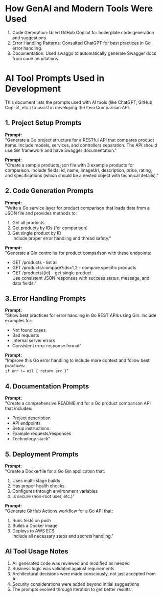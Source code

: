 # How GenAI and Modern Tools Were Used

1. Code Generation: Used GitHub Copilot for boilerplate code generation and suggestions.
2. Error Handling Patterns: Consulted ChatGPT for best practices in Go error handling.
3. Documentation: Used swaggo to automatically generate Swagger docs from code annotations.

# AI Tool Prompts Used in Development

This document lists the prompts used with AI tools (like ChatGPT, GitHub Copilot, etc.) to assist in developing the Item Comparison API.

## 1. Project Setup Prompts

**Prompt:**  
"Generate a Go project structure for a RESTful API that compares product items. Include models, services, and controllers separation. The API should use Gin framework and have Swagger documentation."

**Prompt:**  
"Create a sample products.json file with 3 example products for comparison. Include fields: id, name, imageUrl, description, price, rating, and specifications (which should be a nested object with technical details)."

## 2. Code Generation Prompts

**Prompt:**  
"Write a Go service layer for product comparison that loads data from a JSON file and provides methods to:  
1. Get all products  
2. Get products by IDs (for comparison)  
3. Get single product by ID  
Include proper error handling and thread safety."

**Prompt:**  
"Generate a Gin controller for product comparison with these endpoints:  
- GET /products - list all  
- GET /products/compare?ids=1,2 - compare specific products  
- GET /products/{id} - get single product  
Use consistent JSON responses with success status, message, and data fields."

## 3. Error Handling Prompts

**Prompt:**  
"Show best practices for error handling in Go REST APIs using Gin. Include examples for:  
- Not found cases  
- Bad requests  
- Internal server errors  
- Consistent error response format"

**Prompt:**  
"Improve this Go error handling to include more context and follow best practices:  
`if err != nil { return err }`"

## 4. Documentation Prompts

**Prompt:**  
"Create a comprehensive README.md for a Go product comparison API that includes:  
- Project description  
- API endpoints  
- Setup instructions  
- Example requests/responses  
- Technology stack"

## 5. Deployment Prompts

**Prompt:**  
"Create a Dockerfile for a Go Gin application that:  
1. Uses multi-stage builds  
2. Has proper health checks  
3. Configures through environment variables  
4. Is secure (non-root user, etc.)"

**Prompt:**  
"Generate GitHub Actions workflow for a Go API that:  
1. Runs tests on push  
2. Builds a Docker image  
3. Deploys to AWS ECS  
Include all necessary steps and secrets handling."

## AI Tool Usage Notes

1. All generated code was reviewed and modified as needed
2. Business logic was validated against requirements
3. Architectural decisions were made consciously, not just accepted from AI
4. Security considerations were added beyond initial suggestions
5. The prompts evolved through iteration to get better results